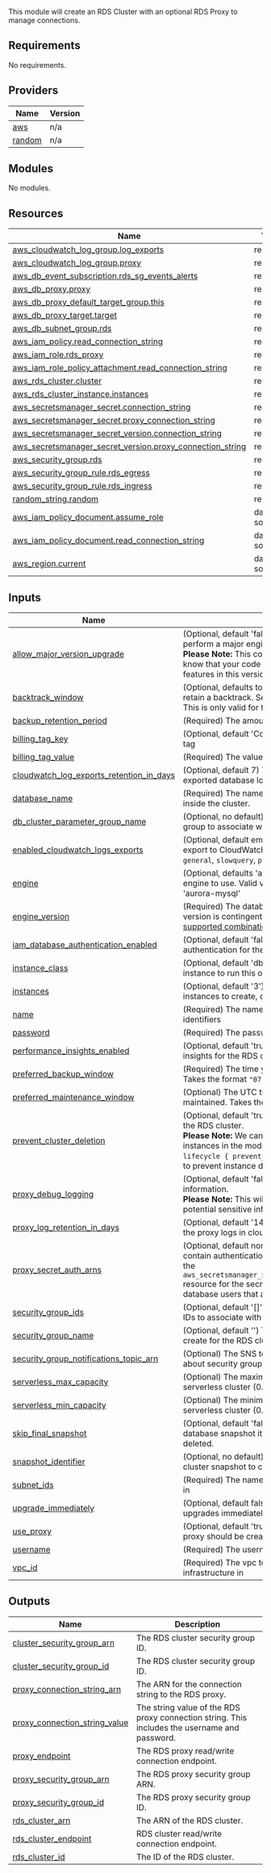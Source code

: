 This module will create an RDS Cluster with an optional RDS Proxy to manage connections.

## Requirements

No requirements.

## Providers

| Name | Version |
|------|---------|
| <a name="provider_aws"></a> [aws](#provider\_aws) | n/a |
| <a name="provider_random"></a> [random](#provider\_random) | n/a |

## Modules

No modules.

## Resources

| Name | Type |
|------|------|
| [aws_cloudwatch_log_group.log_exports](https://registry.terraform.io/providers/hashicorp/aws/latest/docs/resources/cloudwatch_log_group) | resource |
| [aws_cloudwatch_log_group.proxy](https://registry.terraform.io/providers/hashicorp/aws/latest/docs/resources/cloudwatch_log_group) | resource |
| [aws_db_event_subscription.rds_sg_events_alerts](https://registry.terraform.io/providers/hashicorp/aws/latest/docs/resources/db_event_subscription) | resource |
| [aws_db_proxy.proxy](https://registry.terraform.io/providers/hashicorp/aws/latest/docs/resources/db_proxy) | resource |
| [aws_db_proxy_default_target_group.this](https://registry.terraform.io/providers/hashicorp/aws/latest/docs/resources/db_proxy_default_target_group) | resource |
| [aws_db_proxy_target.target](https://registry.terraform.io/providers/hashicorp/aws/latest/docs/resources/db_proxy_target) | resource |
| [aws_db_subnet_group.rds](https://registry.terraform.io/providers/hashicorp/aws/latest/docs/resources/db_subnet_group) | resource |
| [aws_iam_policy.read_connection_string](https://registry.terraform.io/providers/hashicorp/aws/latest/docs/resources/iam_policy) | resource |
| [aws_iam_role.rds_proxy](https://registry.terraform.io/providers/hashicorp/aws/latest/docs/resources/iam_role) | resource |
| [aws_iam_role_policy_attachment.read_connection_string](https://registry.terraform.io/providers/hashicorp/aws/latest/docs/resources/iam_role_policy_attachment) | resource |
| [aws_rds_cluster.cluster](https://registry.terraform.io/providers/hashicorp/aws/latest/docs/resources/rds_cluster) | resource |
| [aws_rds_cluster_instance.instances](https://registry.terraform.io/providers/hashicorp/aws/latest/docs/resources/rds_cluster_instance) | resource |
| [aws_secretsmanager_secret.connection_string](https://registry.terraform.io/providers/hashicorp/aws/latest/docs/resources/secretsmanager_secret) | resource |
| [aws_secretsmanager_secret.proxy_connection_string](https://registry.terraform.io/providers/hashicorp/aws/latest/docs/resources/secretsmanager_secret) | resource |
| [aws_secretsmanager_secret_version.connection_string](https://registry.terraform.io/providers/hashicorp/aws/latest/docs/resources/secretsmanager_secret_version) | resource |
| [aws_secretsmanager_secret_version.proxy_connection_string](https://registry.terraform.io/providers/hashicorp/aws/latest/docs/resources/secretsmanager_secret_version) | resource |
| [aws_security_group.rds](https://registry.terraform.io/providers/hashicorp/aws/latest/docs/resources/security_group) | resource |
| [aws_security_group_rule.rds_egress](https://registry.terraform.io/providers/hashicorp/aws/latest/docs/resources/security_group_rule) | resource |
| [aws_security_group_rule.rds_ingress](https://registry.terraform.io/providers/hashicorp/aws/latest/docs/resources/security_group_rule) | resource |
| [random_string.random](https://registry.terraform.io/providers/hashicorp/random/latest/docs/resources/string) | resource |
| [aws_iam_policy_document.assume_role](https://registry.terraform.io/providers/hashicorp/aws/latest/docs/data-sources/iam_policy_document) | data source |
| [aws_iam_policy_document.read_connection_string](https://registry.terraform.io/providers/hashicorp/aws/latest/docs/data-sources/iam_policy_document) | data source |
| [aws_region.current](https://registry.terraform.io/providers/hashicorp/aws/latest/docs/data-sources/region) | data source |

## Inputs

| Name | Description | Type | Default | Required |
|------|-------------|------|---------|:--------:|
| <a name="input_allow_major_version_upgrade"></a> [allow\_major\_version\_upgrade](#input\_allow\_major\_version\_upgrade) | (Optional, default 'false') This flag allows RDS to perform a major engine upgrade. <br/> **Please Note:** This could break things so make sure you know that your code is compatible with the new features in this version. | `bool` | `false` | no |
| <a name="input_backtrack_window"></a> [backtrack\_window](#input\_backtrack\_window) | (Optional, defaults to 72 hours) The number of days to retain a backtrack. Set to 0 to disable backtracking.  This is only valid for the `aurora-mysql` engine type. | `number` | `259200` | no |
| <a name="input_backup_retention_period"></a> [backup\_retention\_period](#input\_backup\_retention\_period) | (Required) The amount of days to keep backups for. | `number` | n/a | yes |
| <a name="input_billing_tag_key"></a> [billing\_tag\_key](#input\_billing\_tag\_key) | (Optional, default 'CostCentre') The name of the billing tag | `string` | `"CostCentre"` | no |
| <a name="input_billing_tag_value"></a> [billing\_tag\_value](#input\_billing\_tag\_value) | (Required) The value of the billing tag | `string` | n/a | yes |
| <a name="input_cloudwatch_log_exports_retention_in_days"></a> [cloudwatch\_log\_exports\_retention\_in\_days](#input\_cloudwatch\_log\_exports\_retention\_in\_days) | (Optional, default 7) The number of days to store exported database logs in the CloudWatch log group. | `number` | `7` | no |
| <a name="input_database_name"></a> [database\_name](#input\_database\_name) | (Required) The name of the database to be created inside the cluster. | `string` | n/a | yes |
| <a name="input_db_cluster_parameter_group_name"></a> [db\_cluster\_parameter\_group\_name](#input\_db\_cluster\_parameter\_group\_name) | (Optional, no default) Name of DB cluster parameter group to associate with this DB cluster. | `string` | `null` | no |
| <a name="input_enabled_cloudwatch_logs_exports"></a> [enabled\_cloudwatch\_logs\_exports](#input\_enabled\_cloudwatch\_logs\_exports) | (Optional, default empty list) The database log types to export to CloudWatch. Valid values are `audit`, `error`, `general`, `slowquery`, `postgresql`. | `list(string)` | `[]` | no |
| <a name="input_engine"></a> [engine](#input\_engine) | (Optional, defaults 'aurora-postgresql') The database engine to use. Valid values are 'aurora-postgresql' and 'aurora-mysql' | `string` | `"aurora-postgresql"` | no |
| <a name="input_engine_version"></a> [engine\_version](#input\_engine\_version) | (Required) The database version to use. Engine version is contingent on instance\_class see [this list of supported combinations](https://docs.amazonaws.cn/en_us/AmazonRDS/latest/AuroraUserGuide/Concepts.DBInstanceClass.html#Concepts.DBInstanceClass.SupportAurora) | `string` | n/a | yes |
| <a name="input_iam_database_authentication_enabled"></a> [iam\_database\_authentication\_enabled](#input\_iam\_database\_authentication\_enabled) | (Optional, default 'false') Enable IAM database authentication for the RDS cluster. | `bool` | `false` | no |
| <a name="input_instance_class"></a> [instance\_class](#input\_instance\_class) | (Optional, default 'db.t3.medium') The type of EC2 instance to run this on. | `string` | `"db.t3.medium"` | no |
| <a name="input_instances"></a> [instances](#input\_instances) | (Optional, default '3') The number of RDS Cluster instances to create, defaults to HA mode. | `number` | `3` | no |
| <a name="input_name"></a> [name](#input\_name) | (Required) The name of the db also used for other identifiers | `string` | n/a | yes |
| <a name="input_password"></a> [password](#input\_password) | (Required) The password for the admin user for the db | `string` | n/a | yes |
| <a name="input_performance_insights_enabled"></a> [performance\_insights\_enabled](#input\_performance\_insights\_enabled) | (Optional, default 'true') This flag enables performance insights for the RDS cluster instances. | `bool` | `true` | no |
| <a name="input_preferred_backup_window"></a> [preferred\_backup\_window](#input\_preferred\_backup\_window) | (Required) The time you want your DB to be backedup. Takes the format `"07:00-09:00"` | `string` | n/a | yes |
| <a name="input_preferred_maintenance_window"></a> [preferred\_maintenance\_window](#input\_preferred\_maintenance\_window) | (Optional) The UTC time you want your DB to be maintained. Takes the format `"wed:06:00-wed:07:00"` | `string` | `"sun:06:00-sun:07:00"` | no |
| <a name="input_prevent_cluster_deletion"></a> [prevent\_cluster\_deletion](#input\_prevent\_cluster\_deletion) | (Optional, default 'true') This flag prevents deletion of the RDS cluster. <br/> **Please Note:** We cannot prevent deletion of RDS instances in the module, we recommend you add `lifecycle { prevent_deletion = true }` to the module to prevent instance deletion | `bool` | `true` | no |
| <a name="input_proxy_debug_logging"></a> [proxy\_debug\_logging](#input\_proxy\_debug\_logging) | (Optional, default 'false') Allows the proxy to log debug information. <br/> **Please Note:** This will include all sql commands and potential sensitive information | `bool` | `false` | no |
| <a name="input_proxy_log_retention_in_days"></a> [proxy\_log\_retention\_in\_days](#input\_proxy\_log\_retention\_in\_days) | (Optional, default '14') The number of days to retain the proxy logs in cloudwatch | `number` | `14` | no |
| <a name="input_proxy_secret_auth_arns"></a> [proxy\_secret\_auth\_arns](#input\_proxy\_secret\_auth\_arns) | (Optional, default none) A list of secret ARNs that contain authentication credentials for the proxy. View the `aws_secretsmanager_secret_version.connection_string` resource for the secret format. Note that these must be database users that already exist. | `list(string)` | `[]` | no |
| <a name="input_security_group_ids"></a> [security\_group\_ids](#input\_security\_group\_ids) | (Optional, default '[]') A list of additional security group IDs to associate with the RDS cluster. | `list(string)` | `[]` | no |
| <a name="input_security_group_name"></a> [security\_group\_name](#input\_security\_group\_name) | (Optional, default '') The name of the security group to create for the RDS cluster. | `string` | `""` | no |
| <a name="input_security_group_notifications_topic_arn"></a> [security\_group\_notifications\_topic\_arn](#input\_security\_group\_notifications\_topic\_arn) | (Optional) The SNS topic ARN to send notifications about security group changes to. | `string` | `""` | no |
| <a name="input_serverless_max_capacity"></a> [serverless\_max\_capacity](#input\_serverless\_max\_capacity) | (Optional) The maximum capacity of the Aurora serverless cluster (0.5 to 128 in increments of 0.5) | `number` | `0` | no |
| <a name="input_serverless_min_capacity"></a> [serverless\_min\_capacity](#input\_serverless\_min\_capacity) | (Optional) The minimum capacity of the Aurora serverless cluster (0.5 to 128 in increments of 0.5) | `number` | `0` | no |
| <a name="input_skip_final_snapshot"></a> [skip\_final\_snapshot](#input\_skip\_final\_snapshot) | (Optional, default 'false') This flag determines if a final database snapshot it taken before the cluster is deleted. | `bool` | `false` | no |
| <a name="input_snapshot_identifier"></a> [snapshot\_identifier](#input\_snapshot\_identifier) | (Optional, no default) The name or ARN of the DB cluster snapshot to create the cluster from. | `string` | `null` | no |
| <a name="input_subnet_ids"></a> [subnet\_ids](#input\_subnet\_ids) | (Required) The name of the subnet the DB has to stay in | `set(string)` | n/a | yes |
| <a name="input_upgrade_immediately"></a> [upgrade\_immediately](#input\_upgrade\_immediately) | (Optional, default false) Apply database engine upgrades immediately. | `bool` | `false` | no |
| <a name="input_use_proxy"></a> [use\_proxy](#input\_use\_proxy) | (Optional, default 'true') This flag determines if an RDS proxy should be created for the cluster. | `bool` | `true` | no |
| <a name="input_username"></a> [username](#input\_username) | (Required) The username for the admin user for the db | `string` | n/a | yes |
| <a name="input_vpc_id"></a> [vpc\_id](#input\_vpc\_id) | (Required) The vpc to run the cluster and related infrastructure in | `string` | n/a | yes |

## Outputs

| Name | Description |
|------|-------------|
| <a name="output_cluster_security_group_arn"></a> [cluster\_security\_group\_arn](#output\_cluster\_security\_group\_arn) | The RDS cluster security group ID. |
| <a name="output_cluster_security_group_id"></a> [cluster\_security\_group\_id](#output\_cluster\_security\_group\_id) | The RDS cluster security group ID. |
| <a name="output_proxy_connection_string_arn"></a> [proxy\_connection\_string\_arn](#output\_proxy\_connection\_string\_arn) | The ARN for the connection string to the RDS proxy. |
| <a name="output_proxy_connection_string_value"></a> [proxy\_connection\_string\_value](#output\_proxy\_connection\_string\_value) | The string value of the RDS proxy connection string.  This includes the username and password. |
| <a name="output_proxy_endpoint"></a> [proxy\_endpoint](#output\_proxy\_endpoint) | The RDS proxy read/write connection endpoint. |
| <a name="output_proxy_security_group_arn"></a> [proxy\_security\_group\_arn](#output\_proxy\_security\_group\_arn) | The RDS proxy security group ARN. |
| <a name="output_proxy_security_group_id"></a> [proxy\_security\_group\_id](#output\_proxy\_security\_group\_id) | The RDS proxy security group ID. |
| <a name="output_rds_cluster_arn"></a> [rds\_cluster\_arn](#output\_rds\_cluster\_arn) | The ARN of the RDS cluster. |
| <a name="output_rds_cluster_endpoint"></a> [rds\_cluster\_endpoint](#output\_rds\_cluster\_endpoint) | RDS cluster read/write connection endpoint. |
| <a name="output_rds_cluster_id"></a> [rds\_cluster\_id](#output\_rds\_cluster\_id) | The ID of the RDS cluster. |
